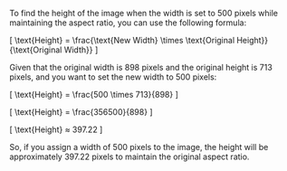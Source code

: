 To find the height of the image when the width is set to 500 pixels while maintaining the aspect ratio, you can use the following formula:

\[ \text{Height} = \frac{\text{New Width} \times \text{Original Height}}{\text{Original Width}} \]

Given that the original width is 898 pixels and the original height is 713 pixels, and you want to set the new width to 500 pixels:

\[ \text{Height} = \frac{500 \times 713}{898} \]

\[ \text{Height} = \frac{356500}{898} \]

\[ \text{Height} ≈ 397.22 \]

So, if you assign a width of 500 pixels to the image, the height will be approximately 397.22 pixels to maintain the original aspect ratio.
